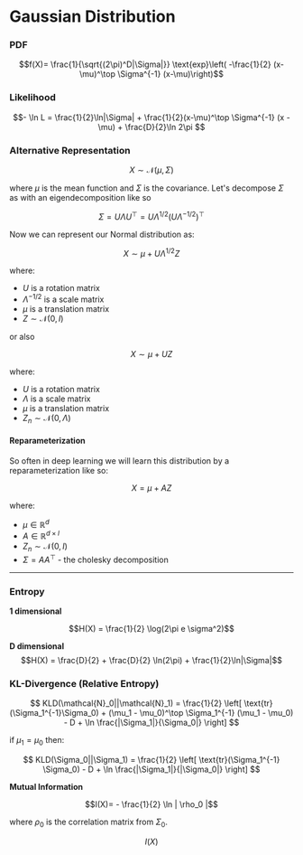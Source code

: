 # Gaussian Distribution



### **PDF**

$$f(X)=
\frac{1}{\sqrt{(2\pi)^D|\Sigma|}}
\text{exp}\left( -\frac{1}{2} (x-\mu)^\top \Sigma^{-1} (x-\mu)\right)$$

### **Likelihood**

$$- \ln L = \frac{1}{2}\ln|\Sigma| + \frac{1}{2}(x-\mu)^\top \Sigma^{-1} (x - \mu) + \frac{D}{2}\ln 2\pi $$

### Alternative Representation

$$X \sim \mathcal{N}(\mu, \Sigma)$$

where $\mu$ is the mean function and $\Sigma$ is the covariance. Let's decompose $\Sigma$ as with an eigendecomposition like so

$$\Sigma = U\Lambda U^\top = U \Lambda^{1/2}(U\Lambda^{-1/2})^\top$$

Now we can represent our Normal distribution as:

$$X \sim \mu + U\Lambda^{1/2}Z$$



where:

* $U$ is a rotation matrix
* $\Lambda^{-1/2}$ is a scale matrix
* $\mu$ is a translation matrix
* $Z \sim \mathcal{N}(0,I)$

or also

$$X \sim \mu + UZ$$

where:

* $U$ is a rotation matrix
* $\Lambda$ is a scale matrix
* $\mu$ is a translation matrix
* $Z_n \sim \mathcal{N}(0,\Lambda)$


#### Reparameterization

So often in deep learning we will learn this distribution by a reparameterization like so:

$$X = \mu + AZ $$

where:

* $\mu \in \mathbb{R}^{d}$
* $A \in \mathbb{R}^{d\times l}$
* $Z_n \sim \mathcal{N}(0, I)$
* $\Sigma=AA^\top$ - the cholesky decomposition



---
### **Entropy**

**1 dimensional**

$$H(X) = \frac{1}{2} \log(2\pi e \sigma^2)$$

**D dimensional**
$$H(X) = \frac{D}{2} + \frac{D}{2} \ln(2\pi) + \frac{1}{2}\ln|\Sigma|$$


### **KL-Divergence (Relative Entropy)**

$$
KLD(\mathcal{N}_0||\mathcal{N}_1) = \frac{1}{2}
 \left[ 
 \text{tr}(\Sigma_1^{-1}\Sigma_0) + 
 (\mu_1 - \mu_0)^\top \Sigma_1^{-1} (\mu_1 - \mu_0) -
D + \ln \frac{|\Sigma_1|}{\Sigma_0|}
\right]
$$

if $\mu_1=\mu_0$ then:

$$
KLD(\Sigma_0||\Sigma_1) = \frac{1}{2} \left[ 
\text{tr}(\Sigma_1^{-1} \Sigma_0)  - D  + \ln \frac{|\Sigma_1|}{|\Sigma_0|} \right]
$$

**Mutual Information**

$$I(X)= - \frac{1}{2} \ln | \rho_0 |$$

where $\rho_0$ is the correlation matrix from $\Sigma_0$.

$$I(X)$$
